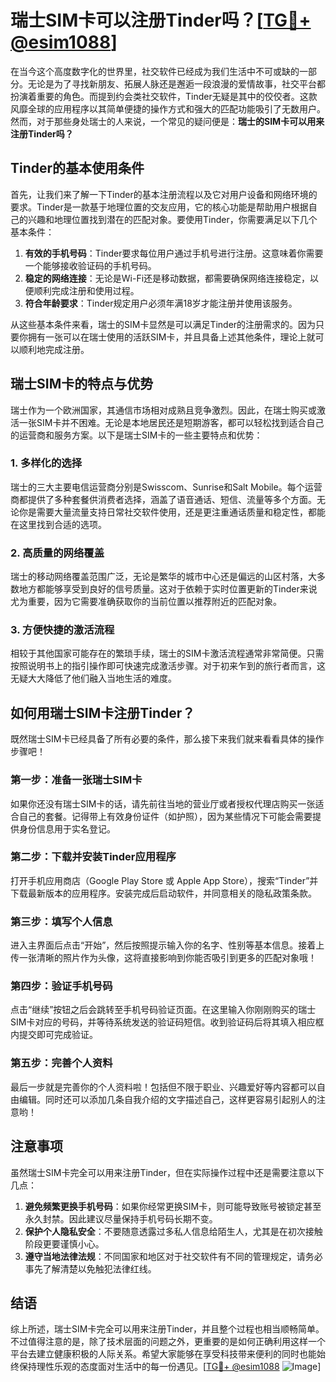 # 瑞士SIM卡可以注册Tinder吗？[[TG💪+ @esim1088](https://t.me/s/esim1088)]

在当今这个高度数字化的世界里，社交软件已经成为我们生活中不可或缺的一部分。无论是为了寻找新朋友、拓展人脉还是邂逅一段浪漫的爱情故事，社交平台都扮演着重要的角色。而提到约会类社交软件，Tinder无疑是其中的佼佼者。这款风靡全球的应用程序以其简单便捷的操作方式和强大的匹配功能吸引了无数用户。然而，对于那些身处瑞士的人来说，一个常见的疑问便是：**瑞士的SIM卡可以用来注册Tinder吗？**

## Tinder的基本使用条件

首先，让我们来了解一下Tinder的基本注册流程以及它对用户设备和网络环境的要求。Tinder是一款基于地理位置的交友应用，它的核心功能是帮助用户根据自己的兴趣和地理位置找到潜在的匹配对象。要使用Tinder，你需要满足以下几个基本条件：

1. **有效的手机号码**：Tinder要求每位用户通过手机号进行注册。这意味着你需要一个能够接收验证码的手机号码。
2. **稳定的网络连接**：无论是Wi-Fi还是移动数据，都需要确保网络连接稳定，以便顺利完成注册和使用过程。
3. **符合年龄要求**：Tinder规定用户必须年满18岁才能注册并使用该服务。

从这些基本条件来看，瑞士的SIM卡显然是可以满足Tinder的注册需求的。因为只要你拥有一张可以在瑞士使用的活跃SIM卡，并且具备上述其他条件，理论上就可以顺利地完成注册。

## 瑞士SIM卡的特点与优势

瑞士作为一个欧洲国家，其通信市场相对成熟且竞争激烈。因此，在瑞士购买或激活一张SIM卡并不困难。无论是本地居民还是短期游客，都可以轻松找到适合自己的运营商和服务方案。以下是瑞士SIM卡的一些主要特点和优势：

### 1. 多样化的选择
瑞士的三大主要电信运营商分别是Swisscom、Sunrise和Salt Mobile。每个运营商都提供了多种套餐供消费者选择，涵盖了语音通话、短信、流量等多个方面。无论你是需要大量流量支持日常社交软件使用，还是更注重通话质量和稳定性，都能在这里找到合适的选项。

### 2. 高质量的网络覆盖
瑞士的移动网络覆盖范围广泛，无论是繁华的城市中心还是偏远的山区村落，大多数地方都能够享受到良好的信号质量。这对于依赖于实时位置更新的Tinder来说尤为重要，因为它需要准确获取你的当前位置以推荐附近的匹配对象。

### 3. 方便快捷的激活流程
相较于其他国家可能存在的繁琐手续，瑞士的SIM卡激活流程通常非常简便。只需按照说明书上的指引操作即可快速完成激活步骤。对于初来乍到的旅行者而言，这无疑大大降低了他们融入当地生活的难度。

## 如何用瑞士SIM卡注册Tinder？

既然瑞士SIM卡已经具备了所有必要的条件，那么接下来我们就来看看具体的操作步骤吧！

### 第一步：准备一张瑞士SIM卡
如果你还没有瑞士SIM卡的话，请先前往当地的营业厅或者授权代理店购买一张适合自己的套餐。记得带上有效身份证件（如护照），因为某些情况下可能会需要提供身份信息用于实名登记。

### 第二步：下载并安装Tinder应用程序
打开手机应用商店（Google Play Store 或 Apple App Store），搜索“Tinder”并下载最新版本的应用程序。安装完成后启动软件，并同意相关的隐私政策条款。

### 第三步：填写个人信息
进入主界面后点击“开始”，然后按照提示输入你的名字、性别等基本信息。接着上传一张清晰的照片作为头像，这将直接影响到你能否吸引到更多的匹配对象哦！

### 第四步：验证手机号码
点击“继续”按钮之后会跳转至手机号码验证页面。在这里输入你刚刚购买的瑞士SIM卡对应的号码，并等待系统发送的验证码短信。收到验证码后将其填入相应框内提交即可完成验证。

### 第五步：完善个人资料
最后一步就是完善你的个人资料啦！包括但不限于职业、兴趣爱好等内容都可以自由编辑。同时还可以添加几条自我介绍的文字描述自己，这样更容易引起别人的注意哟！

## 注意事项

虽然瑞士SIM卡完全可以用来注册Tinder，但在实际操作过程中还是需要注意以下几点：

1. **避免频繁更换手机号码**：如果你经常更换SIM卡，则可能导致账号被锁定甚至永久封禁。因此建议尽量保持手机号码长期不变。
2. **保护个人隐私安全**：不要随意透露过多私人信息给陌生人，尤其是在初次接触阶段更要谨慎小心。
3. **遵守当地法律法规**：不同国家和地区对于社交软件有不同的管理规定，请务必事先了解清楚以免触犯法律红线。

## 结语

综上所述，瑞士SIM卡完全可以用来注册Tinder，并且整个过程也相当顺畅简单。不过值得注意的是，除了技术层面的问题之外，更重要的是如何正确利用这样一个平台去建立健康积极的人际关系。希望大家能够在享受科技带来便利的同时也能始终保持理性乐观的态度面对生活中的每一份遇见。[[TG💪+ @esim1088](https://t.me/s/esim1088) ![Image](https://i.postimg.cc/4NQfJmqS/Snipaste-2025-05-13-00-14-12.png)]